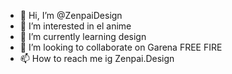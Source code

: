 - 👋 Hi, I’m @ZenpaiDesign
- 👀 I’m interested in el anime
- 🌱 I’m currently learning design
- 💞️ I’m looking to collaborate on Garena FREE FIRE
- 📫 How to reach me ig Zenpai.Design

<!---
ZenpaiDesign/ZenpaiDesign is a ✨ special ✨ repository because its `README.md` (this file) appears on your GitHub profile.
You can click the Preview link to take a look at your changes.
--->
